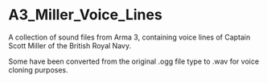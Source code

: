 # A3_Miller_Voice_Lines
A collection of sound files from Arma 3, containing voice lines of Captain Scott Miller of the British Royal Navy. 

Some have been converted from the original .ogg file type to .wav for voice cloning purposes.
